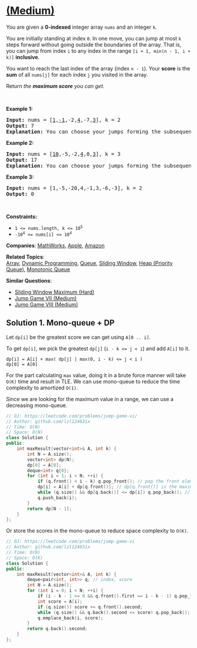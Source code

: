 # [ (Medium)](https://leetcode.com/problems/jump-game-vi)

<p>You are given a <strong>0-indexed</strong> integer array <code>nums</code> and an integer <code>k</code>.</p>
<p>You are initially standing at index <code>0</code>. In one move, you can jump at most <code>k</code> steps forward without going outside the boundaries of the array. That is, you can jump from index <code>i</code> to any index in the range <code>[i + 1, min(n - 1, i + k)]</code> <strong>inclusive</strong>.</p>
<p>You want to reach the last index of the array (index <code>n - 1</code>). Your <strong>score</strong> is the <strong>sum</strong> of all <code>nums[j]</code> for each index <code>j</code> you visited in the array.</p>
<p>Return <em>the <strong>maximum score</strong> you can get</em>.</p>
<p>&nbsp;</p>
<p><strong class="example">Example 1:</strong></p>
<pre><strong>Input:</strong> nums = [<u>1</u>,<u>-1</u>,-2,<u>4</u>,-7,<u>3</u>], k = 2
<strong>Output:</strong> 7
<strong>Explanation:</strong> You can choose your jumps forming the subsequence [1,-1,4,3] (underlined above). The sum is 7.
</pre>
<p><strong class="example">Example 2:</strong></p>
<pre><strong>Input:</strong> nums = [<u>10</u>,-5,-2,<u>4</u>,0,<u>3</u>], k = 3
<strong>Output:</strong> 17
<strong>Explanation:</strong> You can choose your jumps forming the subsequence [10,4,3] (underlined above). The sum is 17.
</pre>
<p><strong class="example">Example 3:</strong></p>
<pre><strong>Input:</strong> nums = [1,-5,-20,4,-1,3,-6,-3], k = 2
<strong>Output:</strong> 0
</pre>
<p>&nbsp;</p>
<p><strong>Constraints:</strong></p>
<ul>
	<li><code>1 &lt;= nums.length, k &lt;= 10<sup>5</sup></code></li>
	<li><code>-10<sup>4</sup> &lt;= nums[i] &lt;= 10<sup>4</sup></code></li>
</ul>

**Companies**:
[MathWorks](https://leetcode.com/company/mathworks), [Apple](https://leetcode.com/company/apple), [Amazon](https://leetcode.com/company/amazon)

**Related Topics**:  
[Array](https://leetcode.com/tag/array/), [Dynamic Programming](https://leetcode.com/tag/dynamic-programming/), [Queue](https://leetcode.com/tag/queue/), [Sliding Window](https://leetcode.com/tag/sliding-window/), [Heap (Priority Queue)](https://leetcode.com/tag/heap-priority-queue/), [Monotonic Queue](https://leetcode.com/tag/monotonic-queue/)

**Similar Questions**:
* [Sliding Window Maximum (Hard)](https://leetcode.com/problems/sliding-window-maximum/)
* [Jump Game VII (Medium)](https://leetcode.com/problems/jump-game-vii/)
* [Jump Game VIII (Medium)](https://leetcode.com/problems/jump-game-viii/)

## Solution 1. Mono-queue + DP

Let `dp[i]` be the greatest score we can get using `A[0 .. i]`.

To get `dp[i]`, we pick the greatest `dp[j]` (`i - k <= j < i`) and add `A[i]` to it.

```
dp[i] = A[i] + max( dp[j] | max(0, i - k) <= j < i ) 
dp[0] = A[0]
```

For the part calculating `max` value, doing it in a brute force manner will take `O(K)` time and result in TLE. We can use mono-queue to reduce the time complexity to amortized `O(1)`.

Since we are looking for the maximum value in a range, we can use a decreasing mono-queue.

```cpp
// OJ: https://leetcode.com/problems/jump-game-vi/
// Author: github.com/lzl124631x
// Time: O(N)
// Space: O(N)
class Solution {
public:
    int maxResult(vector<int>& A, int k) {
        int N = A.size();
        vector<int> dp(N);
        dp[0] = A[0];
        deque<int> q{0};
        for (int i = 1; i < N; ++i) {
            if (q.front() < i - k) q.pop_front(); // pop the front element if it goes out of range
            dp[i] = A[i] + dp[q.front()]; // dp[q.front()] is the maximum dp value in range.
            while (q.size() && dp[q.back()] <= dp[i]) q.pop_back(); // pop the elements that are smaller than or equal to dp[i] out of the queue.
            q.push_back(i);
        }
        return dp[N - 1];
    }
};
```

Or store the scores in the mono-queue to reduce space complexity to `O(K)`.

```cpp
// OJ: https://leetcode.com/problems/jump-game-vi
// Author: github.com/lzl124631x
// Time: O(N)
// Space: O(K)
class Solution {
public:
    int maxResult(vector<int>& A, int k) {
        deque<pair<int, int>> q; // index, score
        int N = A.size();
        for (int i = 0; i < N; ++i) {
            if (i - k - 1 >= 0 && q.front().first == i - k - 1) q.pop_front();
            int score = A[i];
            if (q.size()) score += q.front().second;
            while (q.size() && q.back().second <= score) q.pop_back();
            q.emplace_back(i, score);
        }
        return q.back().second;
    }
};
```